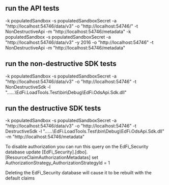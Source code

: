 ﻿## run the API tests
-k populatedSandbox -s populatedSandboxSecret -a "http://localhost:54746/data/v3" -o "http://localhost:54746/" -t NonDestructiveApi -m "http://localhost:54746/metadata"
-k populatedSandbox -s populatedSandboxSecret -a "http://localhost:54746/data/v3" -y 2016 -o "http://localhost:54746" -t NonDestructiveApi -m "http://localhost:54746/metadata"

## run the non-destructive SDK tests
-k populatedSandbox -s populatedSandboxSecret -a "http://localhost:54746/data/v3" -o "http://localhost:54746" -t NonDestructiveSdk -l "..\..\..\EdFi.LoadTools.Test\bin\Debug\EdFi.OdsApi.Sdk.dll"

## run the destructive SDK tests
-k populatedSandbox -s populatedSandboxSecret -a "http://localhost:54746/data/v3" -o "http://localhost:54746" -t DestructiveSdk -l "..\..\..\EdFi.LoadTools.Test\bin\Debug\EdFi.OdsApi.Sdk.dll" -m "http://localhost:54746/metadata"

To disable authorization you can run this query on the EdFi_Security database
  update [EdFi_Security].[dbo].[ResourceClaimAuthorizationMetadatas] set AuthorizationStrategy_AuthorizationStrategyId = 1

Deleting the EdFi_Security database will cause it to be rebuilt with the default claims